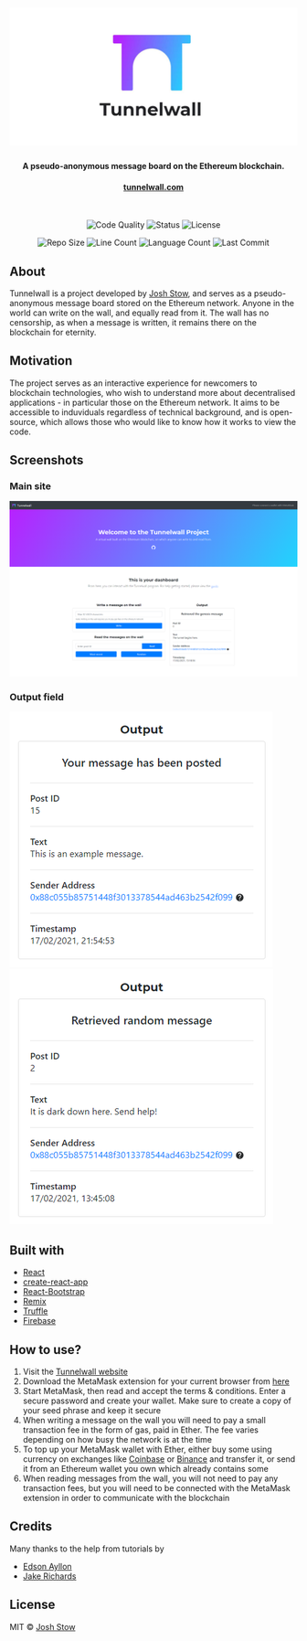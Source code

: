# ![Tunnelwall](banner.jpg)
<h4 align="center">A pseudo-anonymous message board on the Ethereum blockchain.</h4>
<h4 align="center"><a href="https://tunnelwall.com" target="_blank">tunnelwall.com</a></h4>
<br/>

<p align="center">
	<img alt="Code Quality" src="https://img.shields.io/scrutinizer/quality/g/jshstw/tunnelwall"/>
	<img alt="Status" src="https://img.shields.io/website?down_message=offline&up_message=online&url=https%3A%2F%2Ftunnelwall.com"/>
	<img alt="License" src="https://img.shields.io/github/license/jshstw/tunnelwall?color=blue"/>
</p>

<p align="center">
	<img alt="Repo Size" src="https://img.shields.io/github/repo-size/jshstw/tunnelwall"/>
	<img alt="Line Count" src="https://img.shields.io/tokei/lines/github/jshstw/tunnelwall"/>
	<img alt="Language Count" src="https://img.shields.io/github/languages/count/jshstw/tunnelwall"/>
	<img alt="Last Commit" src="https://img.shields.io/github/last-commit/jshstw/tunnelwall"/>
</p>

## About
Tunnelwall is a project developed by [Josh Stow](https://jstow.com), and serves as a pseudo-anonymous message board stored on the Ethereum network. Anyone in the world can write on the wall, and equally read from it. The wall has no censorship, as when a message is written, it remains there on the blockchain for eternity.

## Motivation
The project serves as an interactive experience for newcomers to blockchain technologies, who wish to understand more about decentralised applications - in particular those on the Ethereum network. It aims to be accessible to induviduals regardless of technical background, and is open-source, which allows those who would like to know how it works to view the code.

## Screenshots
### Main site
![Site Screenshot](screencap-site.png)
### Output field
![Posted Output Screenshot](screencap-posted.png) ![Random Output Screenshot](screencap-random.png)
## Built with
- [React](https://reactjs.org/)
- [create-react-app](https://github.com/facebook/create-react-app)
- [React-Bootstrap](https://react-bootstrap.github.io/)
- [Remix](https://remix.ethereum.org/)
- [Truffle](https://www.trufflesuite.com/)
- [Firebase](https://firebase.google.com/)

## How to use?
1. Visit the [Tunnelwall website](https://tunnelwall.com)
2. Download the MetaMask extension for your current browser from [here](https://metamask.io/download.html)
3. Start MetaMask, then read and accept the terms & conditions. Enter a secure password and create your wallet. Make sure to create a copy of your seed phrase and keep it secure
4. When writing a message on the wall you will need to pay a small transaction fee in the form of gas, paid in Ether. The fee varies depending on how busy the network is at the time
5. To top up your MetaMask wallet with Ether, either buy some using currency on exchanges like [Coinbase](https://www.coinbase.com/) or [Binance](https://www.binance.com/en) and transfer it, or send it from an Ethereum wallet you own which already contains some
6. When reading messages from the wall, you will not need to pay any transaction fees, but you will need to be connected with the MetaMask extension in order to communicate with the blockchain

## Credits
Many thanks to the help from tutorials by
- [Edson Ayllon](https://medium.com/fullstacked/connect-react-to-ethereum-b117986d56c1)
- [Jake Richards](https://medium.com/swlh/how-to-deploy-a-react-app-with-firebase-hosting-98063c5bf425)

## License
MIT © [Josh Stow](https://jstow.com)
